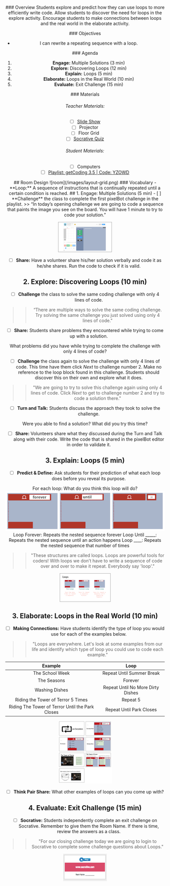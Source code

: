 <header class='header' title='In the Loop' subtitle='Lesson 05'/>

<notable>

<iconp src='/icons/activity.png'>### Overview</iconp>
Students explore and predict how they can use loops to more efficiently write code. Allow students to discover the need for loops in the explore activity. Encourage students to make connections between loops and the real world in the elaborate activity.

<iconp src='/icons/objectives.png'>### Objectives</iconp>

- I can rewrite a repeating sequence with a loop.

<iconp src='/icons/agenda.png'>### Agenda</iconp>

1. **Engage:** Multiple Solutions (3 min)
2. **Explore:** Discovering Loops (12 min)
3. **Explain:** Loops (5 min)
4. **Elaborate:** Loops in the Real World (10 min)
5. **Evaluate:** Exit Challenge (15 min)

<note>
<iconp src='/icons/materials.png'>### Materials</iconp>

###### Teacher Materials:
- [ ] [Slide Show][slide-show]
- [ ] Projector
- [ ] Floor Grid
- [ ] [Socrative Quiz][soc]

###### Student Materials:
- [ ] Computers
- [ ] [Playlist: getCoding 3.5 | Code: YZOWD][playlist]

</note>
## Room Design
![room](/images/layout-grid.png)

<note>
<iconp src='/icons/vocab.png'>### Vocabulary</iconp>
- **Loop:** A sequence of instructions that is continually repeated until a certain condition is reached.

</note>

<pagebreak/>
## 1. Engage: Multiple Solutions (5 min)
- [ ] **Challenge** the class to complete the first pixelBot challenge in the playlist.
>> “In today’s opening challenge we are going to code a sequence that paints the image you see on the board. You will have 1 minute to try to code your solution.”

<note>![challenge](./images/challenge.png)</note>

- [ ] **Share:** Have a volunteer share his/her solution verbally and code it as he/she shares. Run the code to check if it is valid.

## 2. Explore: Discovering Loops (10 min)
- [ ] **Challenge** the class to solve the same coding challenge with only 4 lines of code.
>> “There are multiple ways to solve the same coding challenge. Try solving the same challenge you just solved using only 4 lines of code."

- [ ] **Share:** Students share problems they encountered while trying to come up with a solution.

<iconp type='question'>What problems did you have while trying to complete the challenge with only 4 lines of code?</iconp>

- [ ] **Challenge** the class again to solve the challenge with only 4 lines of code. This time have them click *Next* to challenge number 2. Make no reference to the loop block found in this challenge. Students should discover this on their own and explore what it does.
>>"We are going to try to solve this challenge again using only 4 lines of code. Click *Next* to get to challenge number 2 and try to code a solution there."

- [ ] **Turn and Talk:** Students discuss the approach they took to solve the challenge.

<iconp type='question'>Were you able to find a solution? What did you try this time?</iconp>

- [ ] **Share:** Volunteers share what they discussed during the Turn and Talk along with their code. Write the code that is shared in the pixelBot editor in order to validate it.

## 3. Explain: Loops (5 min)

- [ ] **Predict & Define:** Ask students for their prediction of what each loop does before you reveal its purpose.

<iconp type='question'>For each loop: What do you think this loop will do?</iconp>
![for-each](./images/for-each.png)
<iconp type='answer'>Loop Forever: Repeats the nested sequence forever</iconp>
<iconp type='answer'>Loop Until _____: Repeats the nested sequence until an action happens</iconp>
<iconp type='answer'>Loop ____: Repeats the nested sequence that number of times</iconp>
> > "These structures are called loops. Loops are powerful tools for coders! With loops we don’t have to write a sequence of code over and over to make it repeat. Everybody say 'loop'."

<note>![slides-loops](./images/loop.png)</note>

## 3. Elaborate: Loops in the Real World (10 min)

- [ ] **Making Connections:** Have students identify the type of loop you would use for each of the examples below.

> > "Loops are everywhere. Let's look at some examples from our life and identify which type of loop you could use to code each example."

| Example                                          | Loop                              |
| -------------------------------------------------|-----------------------------------|
| The School Week                                  | Repeat Until Summer Break         |
| The Seasons                                      | Forever                           |
| Washing Dishes                                   | Repeat Until No More Dirty Dishes |
| Riding the Tower of Terror 5 Times               | Repeat 5                          |
| Riding The Tower of Terror Until the Park Closes | Repeat Until Park Closes          |

<note>![slides](./images/slide.png)</note>

- [ ] **Think Pair Share:** What other examples of loops can you come up with?

## 4. Evaluate: Exit Challenge (15 min)

- [ ] **Socrative:** Students independently complete an exit challenge on Socrative. Remember to give them the Room Name. If there is time, review the answers as a class.

> > "For our closing challenge today we are going to login to Socrative to complete some challenge questions about Loops."

<note> ![slides-soc1](./images/slides-soc1.png)
</note>

</notable>


[slide-show]: https://docs.google.com/presentation/d/1jL7NYRgsPv6lLfbZWlGXswVTtAdwRlEmuKTKH4vvKok/edit?usp=sharing
[playlist]: http://www.pixelbots.io/YZOWD
[soc]: https://b.socrative.com/teacher/#import-quiz/28442633
